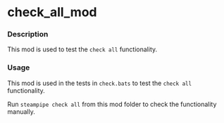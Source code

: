 # check_all_mod

### Description

This mod is used to test the `check all` functionality.

### Usage

This mod is used in the tests in `check.bats` to test the `check all` functionality.

Run `steampipe check all` from this mod folder to check the functionality manually.
